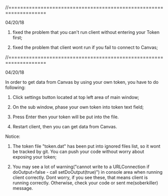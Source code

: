 //===================================================================

04/20/18

1. fixed the problem that you can't run client without entering your Token first;

2. fixed the problem that client wont run if you fail to connect to Canvas;


//===================================================================

04/20/18

In order to get data from Canvas by using your own token, you have to do following:

1. Click settings button located at top left area of main window;

2. On the sub window, phase your own token into token text field;

3. Press Enter then your token will be put into the file. 

4. Restart client, then you can get data from Canvas.

Notice:

1. The token file "token.dat" has been put into ignored files list, so it wont be tracked by git. You can push your code without worry about exposing your token;

2. You may see a lot of warning("cannot write to a URLConnection if doOutput=false - call setDoOutput(true)") in console area when running client correctly. Dont worry, if you see these, that means client is running correctly. Otherwise, check your code or sent me(soberkiller) message.